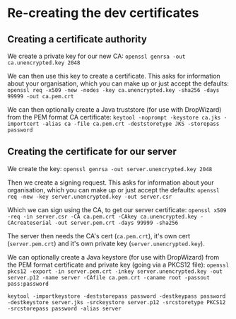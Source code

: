 # Re-creating the dev certificates

## Creating a certificate authority

We create a private key for our new CA:
`openssl genrsa -out ca.unencrypted.key 2048`

We can then use this key to create a certificate. This asks for information about your organisation, which you can make up or just accept the defaults:
`openssl req -x509 -new -nodes -key ca.unencrypted.key -sha256 -days 99999 -out ca.pem.crt`

We can then optionally create a Java truststore (for use with DropWizard) from the PEM format CA certificate:
`keytool -noprompt -keystore ca.jks -importcert -alias ca -file ca.pem.crt -deststoretype JKS -storepass password`

## Creating the certificate for our server

We create the key:
`openssl genrsa -out server.unencrypted.key 2048`

Then we create a signing request. This asks for information about your organisation, which you can make up or just accept the defaults:
`openssl req -new -key server.unencrypted.key -out server.csr`

Which we can sign using the CA, to get our server certificate: 
`openssl x509 -req -in server.csr -CA ca.pem.crt -CAkey ca.unencrypted.key -CAcreateserial -out server.pem.crt -days 99999 -sha256`

The server then needs the CA's cert (`ca.pem.crt`), it's own cert (`server.pem.crt`) and it's own private key (`server.unencrypted.key`).

We can optionally create a Java keystore (for use with DropWizard) from the PEM format certificate and private key (going via a PKCS12 file):
`openssl pkcs12 -export -in server.pem.crt -inkey server.unencrypted.key -out server.p12 -name server -CAfile ca.pem.crt -caname root -passout pass:password`

`keytool -importkeystore -deststorepass password -destkeypass password -destkeystore server.jks -srckeystore server.p12 -srcstoretype PKCS12 -srcstorepass password -alias server`

